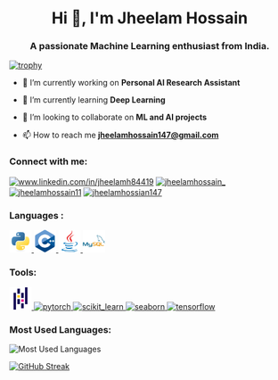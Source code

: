 <h1 align="center">Hi 👋, I'm Jheelam Hossain</h1>
<h3 align="center">A passionate Machine Learning enthusiast from India.</h3>

[![trophy](https://github-profile-trophy.vercel.app/?username=jheelamH&theme=algolia)](https://github.com/ryo-ma/github-profile-trophy)

- 🔭 I’m currently working on **Personal AI Research Assistant**

- 🌱 I’m currently learning **Deep Learning**

- 👯 I’m looking to collaborate on **ML and AI projects**

- 📫 How to reach me **jheelamhossain147@gmail.com**

<h3 align="left">Connect with me:</h3>
<p align="left">
  <a href="https://linkedin.com/in/www.linkedin.com/in/jheelamh84419" target="blank"><img align="center" src="https://raw.githubusercontent.com/rahuldkjain/github-profile-readme-generator/master/src/images/icons/Social/linked-in-alt.svg" alt="www.linkedin.com/in/jheelamh84419" height="30" width="40" /></a>
  <a href="https://instagram.com/jheelamhossain_" target="blank"><img align="center" src="https://raw.githubusercontent.com/rahuldkjain/github-profile-readme-generator/master/src/images/icons/Social/instagram.svg" alt="jheelamhossain_" height="30" width="40" /></a>
  <a href="https://www.hackerrank.com/jheelamhossain11" target="blank"><img align="center" src="https://raw.githubusercontent.com/rahuldkjain/github-profile-readme-generator/master/src/images/icons/Social/hackerrank.svg" alt="jheelamhossain11" height="30" width="40" /></a>
  <a href="https://www.leetcode.com/jheelamhossian147" target="blank"><img align="center" src="https://raw.githubusercontent.com/rahuldkjain/github-profile-readme-generator/master/src/images/icons/Social/leet-code.svg" alt="jheelamhossian147" height="30" width="40" /></a>
</p>

<h3 align="left">Languages :</h3>
<p align="left">
   <a href="https://www.python.org" target="_blank" rel="noreferrer"> <img src="https://raw.githubusercontent.com/devicons/devicon/master/icons/python/python-original.svg" alt="python" width="40" height="40"/> </a>
  <a href="https://www.w3schools.com/cpp/" target="_blank" rel="noreferrer"> <img src="https://raw.githubusercontent.com/devicons/devicon/master/icons/cplusplus/cplusplus-original.svg" alt="cplusplus" width="40" height="40"/> </a>
  <a href="https://www.java.com" target="_blank" rel="noreferrer"> <img src="https://raw.githubusercontent.com/devicons/devicon/master/icons/java/java-original.svg" alt="java" width="40" height="40"/> </a>
<a href="https://www.mysql.com/" target="_blank" rel="noreferrer"> <img src="https://raw.githubusercontent.com/devicons/devicon/master/icons/mysql/mysql-original-wordmark.svg" alt="mysql" width="40" height="40"/> </a>
</p>
<h3 align="left">Tools:</h3>
<p align="left">
<a href="https://pandas.pydata.org/" target="_blank" rel="noreferrer"> <img src="https://raw.githubusercontent.com/devicons/devicon/2ae2a900d2f041da66e950e4d48052658d850630/icons/pandas/pandas-original.svg" alt="pandas" width="40" height="40"/> </a>
  <a href="https://pytorch.org/" target="_blank" rel="noreferrer"> <img src="https://www.vectorlogo.zone/logos/pytorch/pytorch-icon.svg" alt="pytorch" width="40" height="40"/> </a>
  <a href="https://scikit-learn.org/" target="_blank" rel="noreferrer"> <img src="https://upload.wikimedia.org/wikipedia/commons/0/05/Scikit_learn_logo_small.svg" alt="scikit_learn" width="40" height="40"/> </a>
  <a href="https://seaborn.pydata.org/" target="_blank" rel="noreferrer"> <img src="https://seaborn.pydata.org/_images/logo-mark-lightbg.svg" alt="seaborn" width="40" height="40"/> </a>
  <a href="https://www.tensorflow.org" target="_blank" rel="noreferrer"> <img src="https://www.vectorlogo.zone/logos/tensorflow/tensorflow-icon.svg" alt="tensorflow" width="40" height="40"/> </a>
</p>
<h3 align="left">Most Used Languages:</h3>
<p align="left">
  <img src="https://github-readme-stats.vercel.app/api/top-langs?username=jheelamH&show_icons=true&layout=compact&count_private=true" alt="Most Used Languages"/>
</p>

<p align="left">
<a href="https://git.io/streak-stats"><img src="https://streak-stats.demolab.com?user=jheelamH&theme=algolia&hide_border=true&border_radius=6" alt="GitHub Streak" /></a></p>
